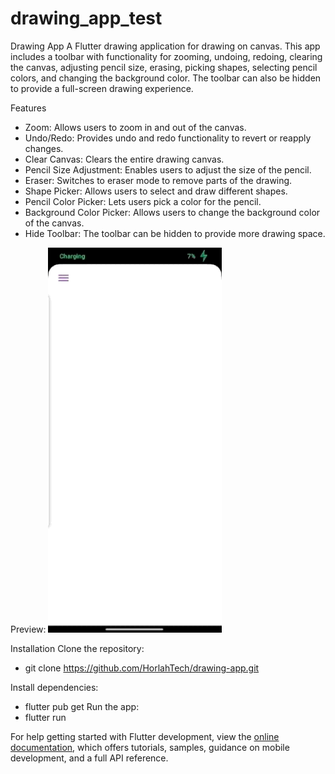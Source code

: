# drawing_app_test
Drawing App
A Flutter drawing application for drawing on canvas. This app includes a toolbar with functionality for zooming, undoing, redoing, clearing the canvas, adjusting pencil size, erasing, picking shapes, selecting pencil colors, and changing the background color. The toolbar can also be hidden to provide a full-screen drawing experience.

Features
- Zoom: Allows users to zoom in and out of the canvas.
- Undo/Redo: Provides undo and redo functionality to revert or reapply changes.
- Clear Canvas: Clears the entire drawing canvas.
- Pencil Size Adjustment: Enables users to adjust the size of the pencil.
- Eraser: Switches to eraser mode to remove parts of the drawing.
- Shape Picker: Allows users to select and draw different shapes.
- Pencil Color Picker: Lets users pick a color for the pencil.
- Background Color Picker: Allows users to change the background color of the canvas.
- Hide Toolbar: The toolbar can be hidden to provide more drawing space.

Preview:
<img width="55%" src="https://github.com/HorlahTech/drawing-app/blob/main/WhatsApp%20GIF%202024-07-07%20at%2000.27.50.gif" alt="drawing app"></img>

Installation
Clone the repository:
- git clone https://github.com/HorlahTech/drawing-app.git

Install dependencies:
- flutter pub get
Run the app:
- flutter run



For help getting started with Flutter development, view the
[online documentation](https://docs.flutter.dev/), which offers tutorials,
samples, guidance on mobile development, and a full API reference.
